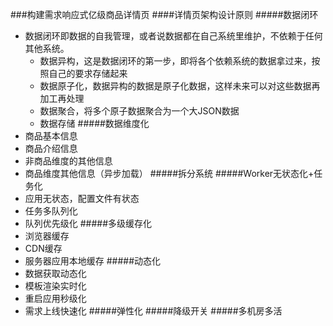 ###构建需求响应式亿级商品详情页
####详情页架构设计原则
#####数据闭环
* 数据闭环即数据的自我管理，或者说数据都在自己系统里维护，不依赖于任何其他系统。
    * 数据异构，这是数据闭环的第一步，即将各个依赖系统的数据拿过来，按照自己的要求存储起来
    * 数据原子化，数据异构的数据是原子化数据，这样未来可以对这些数据再加工再处理
    * 数据聚合，将多个原子数据聚合为一个大JSON数据
    * 数据存储
#####数据维度化
* 商品基本信息
* 商品介绍信息
* 非商品维度的其他信息
* 商品维度其他信息（异步加载）
#####拆分系统
#####Worker无状态化+任务化
* 应用无状态，配置文件有状态
* 任务多队列化
* 队列优先级化
#####多级缓存化
* 浏览器缓存
* CDN缓存
* 服务器应用本地缓存
#####动态化
* 数据获取动态化
* 模板渲染实时化
* 重启应用秒级化
* 需求上线快速化
#####弹性化
#####降级开关
#####多机房多活